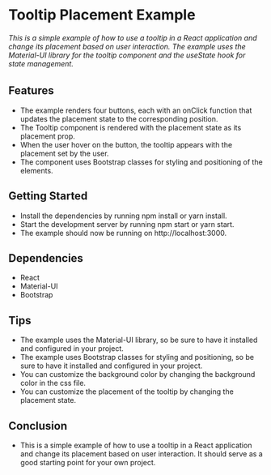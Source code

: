 # Tooltip Placement Example

###### This is a simple example of how to use a tooltip in a React application and change its placement based on user interaction. The example uses the Material-UI library for the tooltip component and the useState hook for state management.

## Features

- The example renders four buttons, each with an onClick function that updates the placement state to the corresponding position.
- The Tooltip component is rendered with the placement state as its placement prop.
- When the user hover on the button, the tooltip appears with the placement set by the user.
- The component uses Bootstrap classes for styling and positioning of the elements.

## Getting Started

- Install the dependencies by running npm install or yarn install.
- Start the development server by running npm start or yarn start.
- The example should now be running on http://localhost:3000.

## Dependencies

- React
- Material-UI
- Bootstrap

## Tips

- The example uses the Material-UI library, so be sure to have it installed and configured in your project.
- The example uses Bootstrap classes for styling and positioning, so be sure to have it installed and configured in your project.
- You can customize the background color by changing the background color in the css file.
- You can customize the placement of the tooltip by changing the placement state.

## Conclusion

- This is a simple example of how to use a tooltip in a React application and change its placement based on user interaction. It should serve as a good starting point for your own project.
